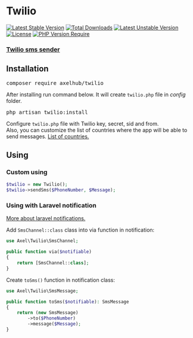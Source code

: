 # Twilio

[![Latest Stable Version](http://poser.pugx.org/axelhub/twilio/v)](https://packagist.org/packages/axelhub/twilio) [![Total Downloads](http://poser.pugx.org/axelhub/twilio/downloads)](https://packagist.org/packages/axelhub/twilio) [![Latest Unstable Version](http://poser.pugx.org/axelhub/twilio/v/unstable)](https://packagist.org/packages/axelhub/twilio) [![License](http://poser.pugx.org/axelhub/twilio/license)](https://packagist.org/packages/axelhub/twilio) [![PHP Version Require](http://poser.pugx.org/axelhub/twilio/require/php)](https://packagist.org/packages/axelhub/twilio)

### [Twilio sms sender](https://github.com/axeldeploy/twilio)

## Installation

<pre>composer require axelhub/twilio</pre>

After installing run command below. It will create `twilio.php` file in <i>config</i> folder.
<pre>php artisan twilio:install</pre>

Configure `twilio.php` file with Twilio key, secret, sid and from.
<br>
Also, you can customize the list of countries where the app will be able to send messages.
[List of countries.](https://www.twilio.com/guidelines/regulatory)

## Using

### Custom using

```php
$twilio = new Twilio();
$twilio->sendSms($PhoneNumber, $Message);
```

### Using with Laravel notification

[More about laravel notifications.](https://laravel.com/docs/notifications)

Add `SmsChannel::class` class into via function in notification:

```php
use Axel\Twilio\SmsChannel;

public function via($notifiable)
{
    return [SmsChannel::class];
}
```

Create `toSms()` function in notification class:

```php
use Axel\Twilio\SmsMessage;

public function toSms($notifiable): SmsMessage
{
    return (new SmsMessage)
        ->to($PhoneNumber)
        ->message($Message);
}
```
